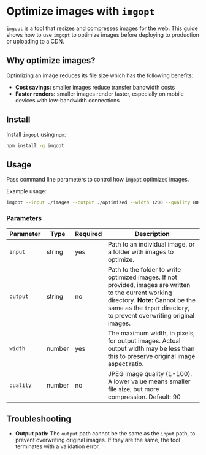 # Optimize images with `imgopt`

`imgopt` is a tool that resizes and compresses images for the web. This guide shows how to use `imgopt` to optimize images before deploying to production or uploading to a CDN.

## Why optimize images?

Optimizing an image reduces its file size which has the following benefits:

- **Cost savings:** smaller images reduce transfer bandwidth costs
- **Faster renders:** smaller images render faster, especially on mobile devices with low-bandwidth connections

## Install

Install `imgopt` using `npm`:

```bash
npm install -g imgopt
```

## Usage

Pass command line parameters to control how `imgopt` optimizes images.

Example usage:

```bash
imgopt --input ./images --output ./optimized --width 1200 --quality 80
```

### Parameters

| Parameter | Type   | Required | Description                                                                                                                                                                                                        |
| --------- | ------ | -------- | ------------------------------------------------------------------------------------------------------------------------------------------------------------------------------------------------------------------ |
| `input`   | string | yes      | Path to an individual image, or a folder with images to optimize.                                                                                                                                                  |
| `output`  | string | no       | Path to the folder to write optimized images. If not provided, images are written to the current working directory. **Note:** Cannot be the same as the `input` directory, to prevent overwriting original images. |
| `width`   | number | yes      | The maximum width, in pixels, for output images. Actual output width may be less than this to preserve original image aspect ratio.                                                                                |
| `quality` | number | no       | JPEG image quality (1-100). A lower value means smaller file size, but more compression. Default: 90                                                                                                               |

## Troubleshooting

- **Output path:** The `output` path cannot be the same as the `input` path, to prevent overwriting original images. If they are the same, the tool terminates with a validation error.
